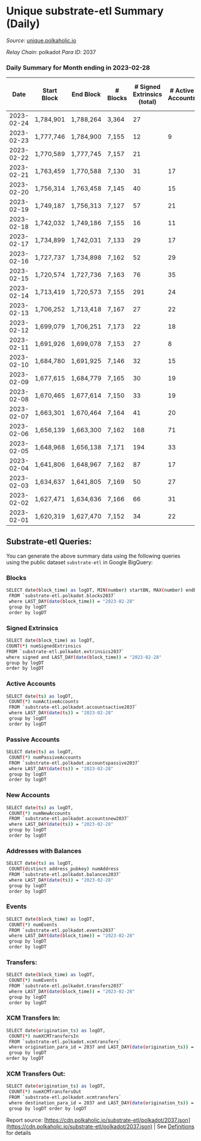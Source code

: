 # Unique substrate-etl Summary (Daily)

_Source_: [unique.polkaholic.io](https://unique.polkaholic.io)

*Relay Chain*: polkadot
*Para ID*: 2037



### Daily Summary for Month ending in 2023-02-28


| Date | Start Block | End Block | # Blocks | # Signed Extrinsics (total) | # Active Accounts | # Passive | # New | # Addresses with Balances | # Events | # Transfers | # XCM Transfers In | # XCM Transfers Out | Issues | 
| ---- | ----------- | --------- | -------- | --------------------------- | ----------------- | --------- | ----- | ------------------------- | -------- | ----------- | ------------------ | ------------------- | ------ |
| 2023-02-24 | 1,784,901 | 1,788,264 | 3,364 | 27 |  |  |  |  | 7,275 | 11  |   |   |  |
| 2023-02-23 | 1,777,746 | 1,784,900 | 7,155 | 12 | 9 |  | 1 | 16,211 | 15,242 | 11  |   |   |  |
| 2023-02-22 | 1,770,589 | 1,777,745 | 7,157 | 21 |  |  |  | 16,210 | 15,284 | 14  |   |   |  |
| 2023-02-21 | 1,763,459 | 1,770,588 | 7,130 | 31 | 17 |  | 2 | 16,207 | 15,320 | 22  |   | 4  |  |
| 2023-02-20 | 1,756,314 | 1,763,458 | 7,145 | 40 | 15 |  | 4 | 16,205 | 15,360 | 33  |   | 2  |  |
| 2023-02-19 | 1,749,187 | 1,756,313 | 7,127 | 57 | 21 |  | 6 | 16,201 | 15,407 | 51  |   |   |  |
| 2023-02-18 | 1,742,032 | 1,749,186 | 7,155 | 16 | 11 |  |  | 16,195 | 15,248 | 9  |   |   |  |
| 2023-02-17 | 1,734,899 | 1,742,031 | 7,133 | 29 | 17 |  | 8 | 16,195 | 15,296 | 16  |   |   |  |
| 2023-02-16 | 1,727,737 | 1,734,898 | 7,162 | 52 | 29 |  | 4 | 16,187 | 15,476 | 29  |   |   |  |
| 2023-02-15 | 1,720,574 | 1,727,736 | 7,163 | 76 | 35 |  | 6 | 16,183 | 15,577 | 65  |   |   |  |
| 2023-02-14 | 1,713,419 | 1,720,573 | 7,155 | 291 | 24 |  | 4 | 16,177 | 16,631 | 284  |   |   |  |
| 2023-02-13 | 1,706,252 | 1,713,418 | 7,167 | 27 | 22 |  | 2 | 16,173 | 15,331 | 18  |   |   |  |
| 2023-02-12 | 1,699,079 | 1,706,251 | 7,173 | 22 | 18 |  | 2 | 16,171 | 15,321 | 14  |   |   |  |
| 2023-02-11 | 1,691,926 | 1,699,078 | 7,153 | 27 | 8 |  |  | 16,169 | 15,300 | 20  |   |   |  |
| 2023-02-10 | 1,684,780 | 1,691,925 | 7,146 | 32 | 15 |  | 2 | 16,169 | 15,321 | 24  |   |   |  |
| 2023-02-09 | 1,677,615 | 1,684,779 | 7,165 | 30 | 19 |  | 1 | 16,167 | 15,351 | 19  |   |   |  |
| 2023-02-08 | 1,670,465 | 1,677,614 | 7,150 | 33 | 19 |  | 6 | 16,166 | 15,335 | 25  |   |   |  |
| 2023-02-07 | 1,663,301 | 1,670,464 | 7,164 | 41 | 20 |  | 2 | 16,160 | 15,394 | 27  |   |   |  |
| 2023-02-06 | 1,656,139 | 1,663,300 | 7,162 | 168 | 71 |  | 16,158 | 16,158 | 16,044 | 147  |   |   |  |
| 2023-02-05 | 1,648,968 | 1,656,138 | 7,171 | 194 | 33 |  |  | 16,152 | 16,188 | 172  |   |   |  |
| 2023-02-04 | 1,641,806 | 1,648,967 | 7,162 | 87 | 17 |  | 16,147 | 16,147 | 15,623 | 78  |   |   |  |
| 2023-02-03 | 1,634,637 | 1,641,805 | 7,169 | 50 | 27 |  |  | 16,144 | 15,456 | 25  |   |   |  |
| 2023-02-02 | 1,627,471 | 1,634,636 | 7,166 | 66 | 31 |  |  | 16,140 | 15,526 | 45  |   |   |  |
| 2023-02-01 | 1,620,319 | 1,627,470 | 7,152 | 34 | 22 |  |  | 16,137 | 15,338 | 22  |   |   |  |

## Substrate-etl Queries:
You can generate the above summary data using the following queries using the public dataset `substrate-etl` in Google BigQuery:

### Blocks
```bash
SELECT date(block_time) as logDT, MIN(number) startBN, MAX(number) endBN, COUNT(*) numBlocks 
 FROM `substrate-etl.polkadot.blocks2037`  
 where LAST_DAY(date(block_time)) = "2023-02-28" 
 group by logDT 
 order by logDT
```

### Signed Extrinsics
```bash
SELECT date(block_time) as logDT, 
COUNT(*) numSignedExtrinsics 
FROM `substrate-etl.polkadot.extrinsics2037`  
where signed and LAST_DAY(date(block_time)) = "2023-02-28" 
group by logDT 
order by logDT
```

### Active Accounts
```bash
SELECT date(ts) as logDT, 
 COUNT(*) numActiveAccounts 
 FROM `substrate-etl.polkadot.accountsactive2037` 
 where LAST_DAY(date(ts)) = "2023-02-28" 
 group by logDT 
 order by logDT
```

### Passive Accounts
```bash
SELECT date(ts) as logDT, 
 COUNT(*) numPassiveAccounts 
 FROM `substrate-etl.polkadot.accountspassive2037` 
 where LAST_DAY(date(ts)) = "2023-02-28" 
 group by logDT 
 order by logDT
```

### New Accounts
```bash
SELECT date(ts) as logDT, 
 COUNT(*) numNewAccounts 
 FROM `substrate-etl.polkadot.accountsnew2037` 
 where LAST_DAY(date(ts)) = "2023-02-28" 
 group by logDT
 order by logDT
```

### Addresses with Balances
```bash
SELECT date(ts) as logDT,
 COUNT(distinct address_pubkey) numAddress 
 FROM `substrate-etl.polkadot.balances2037` 
 where LAST_DAY(date(ts)) = "2023-02-28" 
 group by logDT 
 order by logDT
```

### Events
```bash
SELECT date(block_time) as logDT, 
 COUNT(*) numEvents 
 FROM `substrate-etl.polkadot.events2037` 
 where LAST_DAY(date(block_time)) = "2023-02-28" 
 group by logDT 
 order by logDT
```

### Transfers:
```bash
SELECT date(block_time) as logDT, 
 COUNT(*) numEvents 
 FROM `substrate-etl.polkadot.transfers2037` 
 where LAST_DAY(date(block_time)) = "2023-02-28" 
 group by logDT 
 order by logDT
```

### XCM Transfers In:
```bash
SELECT date(origination_ts) as logDT, 
 COUNT(*) numXCMTransfersIn 
 FROM `substrate-etl.polkadot.xcmtransfers` 
 where origination_para_id = 2037 and LAST_DAY(date(origination_ts)) = "2023-02-28" 
 group by logDT 
order by logDT
```

### XCM Transfers Out:
```bash
SELECT date(origination_ts) as logDT, 
 COUNT(*) numXCMTransfersOut 
 FROM `substrate-etl.polkadot.xcmtransfers` 
 where destination_para_id = 2037 and LAST_DAY(date(origination_ts)) = "2023-02-28" 
 group by logDT order by logDT
```


Report source: [https://cdn.polkaholic.io/substrate-etl/polkadot/2037.json](https://cdn.polkaholic.io/substrate-etl/polkadot/2037.json) | See [Definitions](/DEFINITIONS.md) for details
